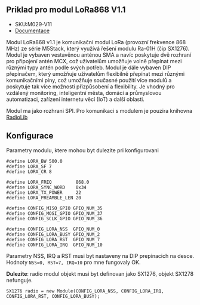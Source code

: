 
## Priklad pro modul LoRa868 V1.1

* SKU:M029-V11
* [Documentace](https://docs.m5stack.com/en/module/Module-LoRa868_V1.1) 

Modul LoRa868 v1.1 je komunikační modul LoRa (provozní frekvence 868 MHz) ze série M5Stack, 
který využívá řešení modulu Ra-01H (čip SX1276). Modul je vybaven vestavěnou anténou SMA a navíc poskytuje 
dvě rozhraní pro připojení antén MCX, což uživatelům umožňuje volně přepínat mezi různými typy antén podle svých potřeb. 
Modul je dále vybaven DIP přepínačem, který umožňuje uživatelům flexibilně přepínat mezi různými komunikačními piny, 
což umožňuje současné použití více modulů a poskytuje tak více možností přizpůsobení a flexibility. Je vhodný pro 
vzdálený monitoring, inteligentní města, domácí a průmyslovou automatizaci, zařízení internetu věcí (IoT) a
další oblasti.

Modul ma jako rozhrani SPI. Pro komunikaci s modulem je pouzira knihovna [RadioLib](https://github.com/jgromes/RadioLib)

## Konfigurace

Parametry modulu, ktere mohou byt dulezite pri konfigurovani

```
#define LORA_BW 500.0
#define LORA_SF 7
#define LORA_CR 8

#define LORA_FREQ         868.0
#define LORA_SYNC_WORD    0x34
#define LORA_TX_POWER     22
#define LORA_PREAMBLE_LEN 20

#define CONFIG_MISO_GPIO GPIO_NUM_35
#define CONFIG_MOSI_GPIO GPIO_NUM_37
#define CONFIG_SCLK_GPIO GPIO_NUM_36

#define CONFIG_LORA_NSS  GPIO_NUM_0
#define CONFIG_LORA_BUSY GPIO_NUM_2
#define CONFIG_LORA_RST  GPIO_NUM_7
#define CONFIG_LORA_IRQ  GPIO_NUM_10
```

Parametry NSS, IRQ a RST musi byt nastaveny na DIP prepinacich na desce. Hodnoty `NSS=0, RST=7, IRQ=10` 
pro mne fungovaly OK.

**Dulezite**: radio modul objekt musi byt definovan jako SX1276, objekt SX1278 nefunguje.

```
SX1276 radio = new Module(CONFIG_LORA_NSS, CONFIG_LORA_IRQ, CONFIG_LORA_RST, CONFIG_LORA_BUSY);
```